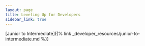 ```yaml
---
layout: page
title: Leveling Up for Developers
sidebar_link: true
---
```


[Junior to Intermediate]({% link _developer_resources/junior-to-intermediate.md %})
